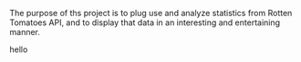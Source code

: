 The purpose of ths project is to plug use and analyze statistics from Rotten Tomatoes API, and to display that data in an interesting and entertaining manner.

hello
